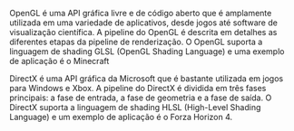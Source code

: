 OpenGL é uma API gráfica livre e de código aberto que é amplamente utilizada em uma variedade de aplicativos, desde jogos até software de visualização científica. A pipeline do OpenGL é descrita em detalhes as diferentes etapas da pipeline de renderização. O OpenGL suporta a linguagem de shading GLSL (OpenGL Shading Language) e uma exemplo de aplicação é o Minecraft 


DirectX é uma API gráfica da Microsoft que é bastante utilizada em jogos para Windows e Xbox. A pipeline do DirectX é dividida em três fases principais: a fase de entrada, a fase de geometria e a fase de saída. O DirectX suporta a linguagem de shading HLSL (High-Level Shading Language) e um exemplo de aplicação é o Forza Horizon 4.